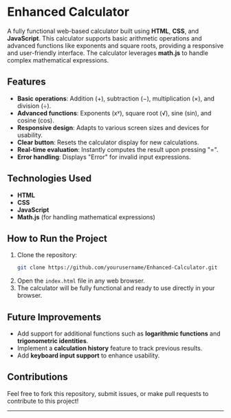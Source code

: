 # Enhanced Calculator

A fully functional web-based calculator built using **HTML**, **CSS**, and **JavaScript**. This calculator supports basic arithmetic operations and advanced functions like exponents and square roots, providing a responsive and user-friendly interface. The calculator leverages **math.js** to handle complex mathematical expressions.

## Features
- **Basic operations**: Addition (+), subtraction (−), multiplication (×), and division (÷).
- **Advanced functions**: Exponents (xʸ), square root (√), sine (sin), and cosine (cos).
- **Responsive design**: Adapts to various screen sizes and devices for usability.
- **Clear button**: Resets the calculator display for new calculations.
- **Real-time evaluation**: Instantly computes the result upon pressing "=".
- **Error handling**: Displays "Error" for invalid input expressions.

## Technologies Used
- **HTML**
- **CSS**
- **JavaScript**
- **Math.js** (for handling mathematical expressions)

## How to Run the Project
1. Clone the repository:
   ```bash
   git clone https://github.com/yourusername/Enhanced-Calculator.git
   ```
2. Open the `index.html` file in any web browser.
3. The calculator will be fully functional and ready to use directly in your browser.

## Future Improvements
- Add support for additional functions such as **logarithmic functions** and **trigonometric identities**.
- Implement a **calculation history** feature to track previous results.
- Add **keyboard input support** to enhance usability.

## Contributions
Feel free to fork this repository, submit issues, or make pull requests to contribute to this project!

---
